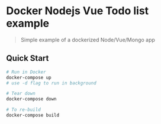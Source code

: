 # Docker Nodejs Vue Todo list example

> Simple example of a dockerized Node/Vue/Mongo app

## Quick Start

```bash
# Run in Docker
docker-compose up
# use -d flag to run in background

# Tear down
docker-compose down

# To re-build
docker-compose build
```
